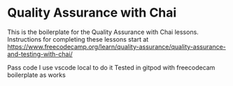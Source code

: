 # Quality Assurance with Chai

This is the boilerplate for the Quality Assurance with Chai lessons. Instructions for completing these lessons start at https://www.freecodecamp.org/learn/quality-assurance/quality-assurance-and-testing-with-chai/

Pass code 
I use vscode local to do it
Tested in gitpod with freecodecam boilerplate as works    
